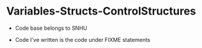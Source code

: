 # Variables-Structs-ControlStructures

- Code base belongs to SNHU

- Code I've written is the code under FIXME statements